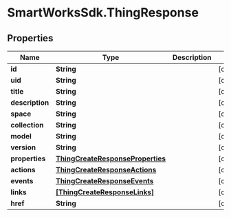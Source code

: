 # SmartWorksSdk.ThingResponse

## Properties

Name | Type | Description | Notes
------------ | ------------- | ------------- | -------------
**id** | **String** |  | [optional] 
**uid** | **String** |  | [optional] 
**title** | **String** |  | [optional] 
**description** | **String** |  | [optional] 
**space** | **String** |  | [optional] 
**collection** | **String** |  | [optional] 
**model** | **String** |  | [optional] 
**version** | **String** |  | [optional] 
**properties** | [**ThingCreateResponseProperties**](ThingCreateResponseProperties.md) |  | [optional] 
**actions** | [**ThingCreateResponseActions**](ThingCreateResponseActions.md) |  | [optional] 
**events** | [**ThingCreateResponseEvents**](ThingCreateResponseEvents.md) |  | [optional] 
**links** | [**[ThingCreateResponseLinks]**](ThingCreateResponseLinks.md) |  | [optional] 
**href** | **String** |  | [optional] 


